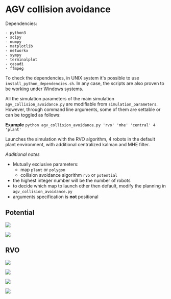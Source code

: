 # AGV collision avoidance

Dependencies:
```
- python3
- scipy
- numpy
- matplotlib
- networkx
- sympy
- terminalplot
- casadi
- ffmpeg
```
To check the dependencies, in UNIX system it's possible to use ```install_python_dependencies.sh```.
In any case, the scripts are also proven to be working under Windows systems.

All the simulation parameters of the main simulation ```agv_collision_avoidance.py``` are modifiable from ```simulation_parameters```.
However, through command line arguments, some of them are settable or can be toggled as follows:

**Example**
```python agv_collision_avoidance.py 'rvo' 'mhe' 'central' 4 'plant'```

Launches the simulation with the RVO algorithm, 4 robots in the default plant environment, with additional centralized kalman and MHE filter.

*Additional notes*
- Mutually exclusive parameters:
  - map ```plant``` or ```polygon```
  - collision avoidance algorithm ```rvo``` or ```potential```
- the highest integer number will be the number of robots
- to decide which map to launch other then default, modify the planning in ```agv_collision_avoidance.py```
- arguments specification is **not** positional


## Potential

![](Animation/simulation_3_potential_02-04_13-17.gif)

![](Animation/simulation_2_potential_02-04_15-25.gif)

## RVO

![](Animation/simulation_2_rvo_02-04_10-00.gif)

![](Animation/simulation_2_rvo_02-04_09-52.gif)

![](Animation/simulation_3_rvo_02-04_08-33.gif)

![](Animation/simulation_3_rvo_02-04_08-44.gif)


